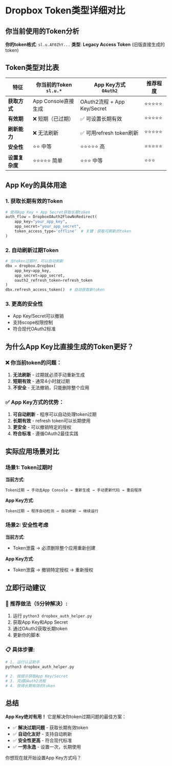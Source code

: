 # Dropbox Token类型详细对比

## 你当前使用的Token分析

**你的token格式**: `sl.u.AF0ZhY...` 
**类型**: **Legacy Access Token** (旧版直接生成的token)

## Token类型对比表

| 特征 | 你当前的Token<br/>`sl.u.*` | App Key方式<br/>`OAuth2` | 推荐程度 |
|------|------------------------|---------------------|----------|
| **获取方式** | App Console直接生成 | OAuth2流程 + App Key/Secret | ⭐⭐⭐⭐⭐ |
| **有效期** | ❌ 短期（已过期） | ✅ 可设置长期有效 | ⭐⭐⭐⭐⭐ |
| **刷新能力** | ❌ 无法刷新 | ✅ 可用refresh token刷新 | ⭐⭐⭐⭐⭐ |
| **安全性** | ⭐⭐ 中等 | ⭐⭐⭐⭐⭐ 高 | ⭐⭐⭐⭐⭐ |
| **设置复杂度** | ⭐⭐⭐⭐⭐ 简单 | ⭐⭐⭐ 中等 | ⭐⭐⭐ |

## App Key的具体用途

### 1. **获取长期有效的Token**
```python
# 使用App Key + App Secret获取长期token
auth_flow = DropboxOAuth2FlowNoRedirect(
    app_key="your_app_key",
    app_secret="your_app_secret", 
    token_access_type='offline'  # 关键：获取可刷新的token
)
```

### 2. **自动刷新过期Token**
```python
# 当token过期时，可以自动刷新
dbx = dropbox.Dropbox(
    app_key=app_key,
    app_secret=app_secret, 
    oauth2_refresh_token=refresh_token
)
dbx.refresh_access_token()  # 自动获取新token
```

### 3. **更高的安全性**
- App Key/Secret可以撤销
- 支持scope权限控制
- 符合现代OAuth2标准

## 为什么App Key比直接生成的Token更好？

### ❌ 你当前token的问题：
1. **无法刷新** - 过期就必须手动重新生成
2. **短期有效** - 通常4小时就过期
3. **不安全** - 无法撤销，只能删除整个应用

### ✅ App Key方式的优势：
1. **可自动刷新** - 程序可以自动处理token过期
2. **长期有效** - refresh token可以长期使用
3. **更安全** - 可以撤销特定的授权
4. **符合标准** - 遵循OAuth2最佳实践

## 实际应用场景对比

### 场景1: Token过期时
**当前方式**:
```
Token过期 → 手动去App Console → 重新生成 → 手动更新代码 → 重启程序
```

**App Key方式**:
```
Token过期 → 程序自动检测 → 自动刷新 → 继续运行
```

### 场景2: 安全性考虑
**当前方式**:
- Token泄露 → 必须删除整个应用重新创建

**App Key方式**:
- Token泄露 → 撤销特定授权 → 重新授权

## 立即行动建议

### 🚀 推荐做法（5分钟解决）:
1. 运行 `python3 dropbox_auth_helper.py`
2. 获取App Key和App Secret
3. 通过OAuth2获取长期token
4. 更新你的脚本

### 📋 具体步骤:
```bash
# 1. 运行认证助手
python3 dropbox_auth_helper.py

# 2. 按提示获取App Key/Secret
# 3. 完成OAuth2流程
# 4. 获得长期有效的token
```

## 总结

**App Key绝对有用！** 它是解决你token过期问题的最佳方案：

- ✅ **解决过期问题** - 获取长期有效token
- ✅ **自动化友好** - 支持自动刷新
- ✅ **安全性更高** - 符合现代标准
- ✅ **一劳永逸** - 设置一次，长期使用

你想现在就开始设置App Key方式吗？ 